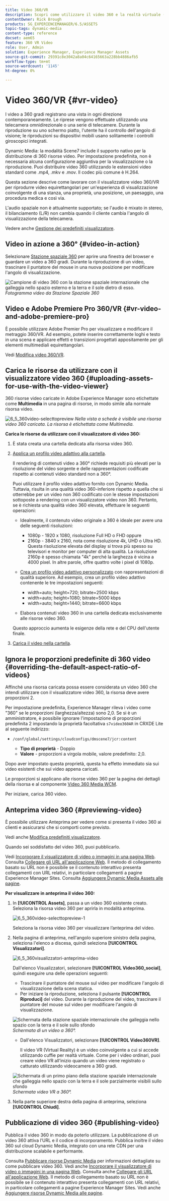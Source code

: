 ```yaml
---
title: Video 360/VR
description: Scopri come utilizzare il video 360 e la realtà virtuale (VR) in Dynamic Media.
contentOwner: Rick Brough
products: SG_EXPERIENCEMANAGER/6.5/ASSETS
topic-tags: dynamic-media
content-type: reference
docset: aem65
feature: 360 VR Video
role: User, Admin
solution: Experience Manager, Experience Manager Assets
source-git-commit: 29391c8e3042a8a04c64165663a228bb4886afb5
workflow-type: tm+mt
source-wordcount: '1145'
ht-degree: 0%

---
```


# Video 360/VR {#vr-video}

I video a 360 gradi registrano una vista in ogni direzione contemporaneamente. Le riprese vengono effettuate utilizzando una telecamera omnidirezionale o una serie di telecamere. Durante la riproduzione su uno schermo piatto, l&#39;utente ha il controllo dell&#39;angolo di visione; le riproduzioni su dispositivi mobili usano solitamente i controlli giroscopici integrati.

Dynamic Media: la modalità Scene7 include il supporto nativo per la distribuzione di 360 risorse video. Per impostazione predefinita, non è necessaria alcuna configurazione aggiuntiva per la visualizzazione o la riproduzione. Puoi distribuire video 360 utilizzando le estensioni video standard come .mp4, .mkv e .mov. Il codec più comune è H.264.

Questa sezione descrive come lavorare con il visualizzatore video 360/VR per riprodurre video equirettangolari per un&#39;esperienza di visualizzazione coinvolgente di una stanza, una proprietà, una posizione, un paesaggio, una procedura medica e così via.

L&#39;audio spaziale non è attualmente supportato; se l&#39;audio è mixato in stereo, il bilanciamento (L/R) non cambia quando il cliente cambia l&#39;angolo di visualizzazione della telecamera.

Vedere anche [Gestione dei predefiniti visualizzatore](/help/assets/managing-viewer-presets.md).

## Video in azione a 360° {#video-in-action}

Selezionare [Stazione spaziale 360](https://s7d1.scene7.com/s7viewers/html5/Video360Viewer.html?asset=Viewers/space_station_360-AVS) per aprire una finestra del browser e guardare un video a 360 gradi. Durante la riproduzione di un video, trascinare il puntatore del mouse in una nuova posizione per modificare l&#39;angolo di visualizzazione.

![Campione di video 360 con la stazione spaziale internazionale che galleggia nello spazio esterno e la terra e il sole dietro di esso.](assets/6_5_360videoiss_simplified.png)
*Fotogramma video da Stazione Spaziale 360*

## Video e Adobe Premiere Pro 360/VR {#vr-video-and-adobe-premiere-pro}

È possibile utilizzare Adobe Premier Pro per visualizzare e modificare il metraggio 360/VR. Ad esempio, potete inserire correttamente loghi e testo in una scena e applicare effetti e transizioni progettati appositamente per gli elementi multimediali equirettangolari.

Vedi [Modifica video 360/VR](https://helpx.adobe.com/premiere-pro/how-to/edit-360-vr-video.html).

## Carica le risorse da utilizzare con il visualizzatore video 360 {#uploading-assets-for-use-with-the-video-viewer}

360 risorse video caricate in Adobe Experience Manager sono etichettate come **Multimedia** in una pagina di risorse, in modo simile alla normale risorsa video.

![6_5_360video-selecttopreview](assets/6_5_360video-selecttopreview.png)
*Nella vista a schede è visibile una risorsa video 360 caricata. La risorsa è etichettata come Multimedia.*

**Carica le risorse da utilizzare con il visualizzatore di video 360:**

1. È stata creata una cartella dedicata alla risorsa video 360.
1. [Applica un profilo video adattivo alla cartella](/help/assets/video-profiles.md#applying-a-video-profile-to-folders).

   Il rendering di contenuti video a 360° richiede requisiti più elevati per la risoluzione del video sorgente e delle rappresentazioni codificate rispetto ai contenuti video standard non a 360°.

   Puoi utilizzare il profilo video adattivo fornito con Dynamic Media. Tuttavia, risulta in una qualità video 360-inferiore rispetto a quella che si otterrebbe per un video non 360 codificato con le stesse impostazioni sottoposte a rendering con un visualizzatore video non 360. Pertanto, se è richiesta una qualità video 360 elevata, effettuare le seguenti operazioni:

   * Idealmente, il contenuto video originale a 360 è ideale per avere una delle seguenti risoluzioni:

      * 1080p - 1920 x 1080, risoluzione Full HD o FHD oppure
      * 2160p - 3840 x 2160, nota come risoluzione 4k, UHD o Ultra HD. Questa risoluzione elevata del display si trova più spesso su televisori e monitor per computer di alta qualità. La risoluzione 2160p è spesso chiamata &quot;4k&quot; perché la larghezza è vicina a 4000 pixel. In altre parole, offre quattro volte i pixel di 1080p.

   * [Crea un profilo video adattivo personalizzato](/help/assets/video-profiles.md#creating-a-video-encoding-profile-for-adaptive-streaming) con rappresentazioni di qualità superiore. Ad esempio, crea un profilo video adattivo contenente le tre impostazioni seguenti:

      * width=auto; height=720; bitrate=2500 kbps
      * width=auto; height=1080; bitrate=5000 kbps
      * width=auto; height=1440; bitrate=6600 kbps

   * Elabora contenuti video 360 in una cartella dedicata esclusivamente alle risorse video 360.

   Questo approccio aumenta le esigenze della rete e del CPU dell&#39;utente finale.

1. [Carica il video nella cartella](/help/assets/managing-video-assets.md#upload-and-preview-video-assets).

## Ignora le proporzioni predefinite di 360 video  {#overriding-the-default-aspect-ratio-of-videos}

Affinché una risorsa caricata possa essere considerata un video 360 che intendi utilizzare con il visualizzatore video 360, la risorsa deve avere proporzioni 2.

Per impostazione predefinita, Experience Manager rileva i video come &quot;360&quot; se le proporzioni (larghezza/altezza) sono 2,0. Se si è un amministratore, è possibile ignorare l&#39;impostazione di proporzioni predefinita 2 impostando la proprietà facoltativa `s7video360AR` in CRXDE Lite al seguente indirizzo:

* `/conf/global/settings/cloudconfigs/dmscene7/jcr:content`

   * **Tipo di proprietà** - Doppio
   * **Valore** - proporzioni a virgola mobile, valore predefinito: 2,0.

Dopo aver impostato questa proprietà, questa ha effetto immediato sia sui video esistenti che sui video appena caricati.

Le proporzioni si applicano alle risorse video 360 per la pagina dei dettagli della risorsa e al componente [Video 360 Media WCM](/help/assets/adding-dynamic-media-assets-to-pages.md#dynamic-media-components).

Per iniziare, carica 360 video.

## Anteprima video 360 {#previewing-video}

È possibile utilizzare Anteprima per vedere come si presenta il video 360 ai clienti e assicurarsi che si comporti come previsto.

Vedi anche [Modifica predefiniti visualizzatore](/help/assets/managing-viewer-presets.md#editing-viewer-presets).

Quando sei soddisfatto del video 360, puoi pubblicarlo.

Vedi [Incorporare il visualizzatore di video o immagini in una pagina Web](/help/assets/embed-code.md).
Consulta [Collegare gli URL all&#39;applicazione Web](/help/assets/linking-urls-to-yourwebapplication.md). Il metodo di collegamento basato su URL non è possibile se il contenuto interattivo presenta collegamenti con URL relativi, in particolare collegamenti a pagine Experience Manager Sites.
Consulta [Aggiungere Dynamic Media Assets alle pagine](/help/assets/adding-dynamic-media-assets-to-pages.md).

**Per visualizzare in anteprima il video 360:**

1. In **[!UICONTROL Assets]**, passa a un video 360 esistente creato. Seleziona la risorsa video 360 per aprirla in modalità anteprima.

   ![6_5_360video-selecttopreview-1](assets/6_5_360video-selecttopreview-1.png)

   Seleziona la risorsa video 360 per visualizzare l’anteprima del video.

1. Nella pagina di anteprima, nell&#39;angolo superiore sinistro della pagina, seleziona l&#39;elenco a discesa, quindi seleziona **[!UICONTROL Visualizzatori]**.

   ![6_5_360visualizzatori-anteprima-video](assets/6_5_360video-preview-viewers.png)

   Dall&#39;elenco Visualizzatori, selezionare **[!UICONTROL Video360_social]**, quindi eseguire una delle operazioni seguenti:

   * Trascinare il puntatore del mouse sul video per modificare l&#39;angolo di visualizzazione della scena statica.
   * Per iniziare la riproduzione, seleziona il pulsante **[!UICONTROL Riproduci]** del video. Durante la riproduzione del video, trascinare il puntatore del mouse sul video per modificare l&#39;angolo di visualizzazione.

   ![Schermata della stazione spaziale internazionale che galleggia nello spazio con la terra e il sole sullo sfondo ](assets/6_5_360video-preview-video360-social.png)*Schermata di un video a 360°.*

   * Dall&#39;elenco Visualizzatori, selezionare **[!UICONTROL Video360VR]**.

     Il video VR (Virtual Reality) è un video coinvolgente a cui si accede utilizzando cuffie per realtà virtuale. Come per i video ordinari, puoi creare video VR all’inizio quando un video viene registrato o catturato utilizzando videocamere a 360 gradi.

   ![Schermata di un primo piano della stazione spaziale internazionale che galleggia nello spazio con la terra e il sole parzialmente visibili sullo sfondo](assets/6_5_360video-preview-video360vr.png)
   *Schermata video VR a 360°.*

1. Nella parte superiore destra della pagina di anteprima, seleziona **[!UICONTROL Chiudi]**.

## Pubblicazione di video 360 {#publishing-video}

Pubblica il video 360 in modo da poterlo utilizzare. La pubblicazione di un video 360 attiva l’URL e il codice di incorporamento. Pubblica inoltre il video 360 sul cloud Dynamic Media, integrato con una rete CDN per una distribuzione scalabile e performante.

Consulta [Pubblicare risorse Dynamic Media](/help/assets/publishing-dynamicmedia-assets.md) per informazioni dettagliate su come pubblicare video 360.
Vedi anche [Incorporare il visualizzatore di video o immagini in una pagina Web](/help/assets/embed-code.md).
Consulta anche [Collegare gli URL all&#39;applicazione Web](/help/assets/linking-urls-to-yourwebapplication.md). Il metodo di collegamento basato su URL non è possibile se il contenuto interattivo presenta collegamenti con URL relativi, in particolare collegamenti a pagine Experience Manager Sites.
Vedi anche [Aggiungere risorse Dynamic Media alle pagine](/help/assets/adding-dynamic-media-assets-to-pages.md).
